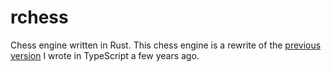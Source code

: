 # rchess

Chess engine written in Rust. This chess engine is a rewrite of the 
[previous version](https://github.com/cyn1x/unichess-chess-engine/tree/1.0.0) I wrote in TypeScript a few years ago.
